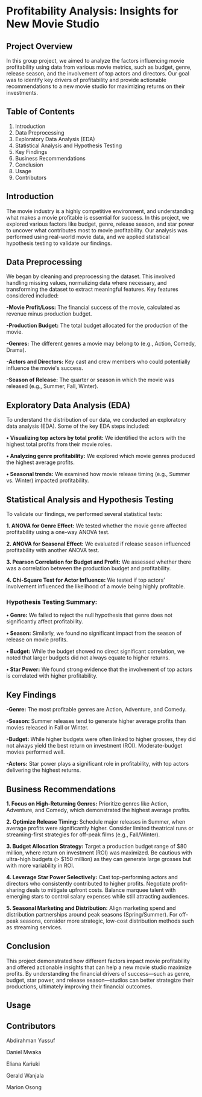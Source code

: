 # Profitability Analysis: Insights for New Movie Studio

## Project Overview
In this group project, we aimed to analyze the factors influencing movie profitability using data from various movie metrics, such as budget, genre, release season, and the involvement of top actors and directors. Our goal was to identify key drivers of profitability and provide actionable recommendations to a new movie studio for maximizing returns on their investments.

## Table of Contents
1. Introduction
2. Data Preprocessing
3. Exploratory Data Analysis (EDA)
4. Statistical Analysis and Hypothesis Testing
5. Key Findings
6. Business Recommendations
7. Conclusion
8. Usage
9. Contributors

## Introduction
The movie industry is a highly competitive environment,  and understanding what makes a movie profitable is essential for success. In this project, we explored various factors like budget, genre, release season, and star power to uncover what contributes most to movie profitability. Our analysis was performed using real-world movie data, and we applied statistical hypothesis testing to validate our findings.
    
## Data Preprocessing
We began by cleaning and preprocessing the dataset. This involved handling missing values, normalizing data where necessary, and transforming the dataset to extract meaningful features. Key features considered included:

**-Movie Profit/Loss:** The financial success of the movie, calculated as revenue minus production budget.

**-Production Budget:** The total budget allocated for the production of the movie.

**-Genres:** The different genres a movie may belong to (e.g., Action, Comedy, Drama).

**-Actors and Directors:** Key cast and crew members who could potentially influence the movie's success.

**-Season of Release:** The quarter or season in which the movie was released (e.g., Summer, Fall, Winter).


## Exploratory Data Analysis (EDA)
To understand the distribution of our data, we conducted an exploratory data analysis (EDA). Some of the key EDA steps included:

**• Visualizing top actors by total profit:** We identified the actors with the highest total profits from their movie roles.

**• Analyzing genre profitability:** We explored which movie genres produced the highest average profits.

**• Seasonal trends:** We examined how movie release timing (e.g., Summer vs. Winter) impacted profitability.

## Statistical Analysis and Hypothesis Testing
To validate our findings, we performed several statistical tests:

**1. ANOVA for Genre Effect:** We tested whether the movie genre affected profitability using a one-way ANOVA test.
    
**2. ANOVA for Seasonal Effect:** We evaluated if release season influenced profitability with another ANOVA test.
    
**3. Pearson Correlation for Budget and Profit:** We assessed whether there was a correlation between the production budget and profitability.
    
**4. Chi-Square Test for Actor Influence:** We tested if top actors’ involvement influenced the likelihood of a movie being highly profitable.

### Hypothesis Testing Summary:

**• Genre:** We failed to reject the null hypothesis that genre does not significantly affect profitability.

**• Season:** Similarly, we found no significant impact from the season of release on movie profits.

**• Budget:** While the budget showed no direct significant correlation, we noted that larger budgets did not always equate to higher returns.

**• Star Power:** We found strong evidence that the involvement of top actors is correlated with higher profitability.

## Key Findings

**-Genre:** The most profitable genres are Action, Adventure, and Comedy.

**-Season:** Summer releases tend to generate higher average profits than movies released in Fall or Winter.

**-Budget:** While higher budgets were often linked to higher grosses, they did not always yield the best return on investment (ROI). Moderate-budget movies performed well.

**-Actors:** Star power plays a significant role in profitability, with top actors delivering the highest returns.

## Business Recommendations
**1. Focus on High-Returning Genres:** Prioritize genres like Action, Adventure, and Comedy, which demonstrated the highest average profits.

**2. Optimize Release Timing:** Schedule major releases in Summer, when average profits were significantly higher. Consider limited theatrical runs or streaming-first strategies for off-peak films (e.g., Fall/Winter).

**3. Budget Allocation Strategy:** Target a production budget range of $80 million, where return on investment (ROI) was maximized. Be cautious with ultra-high budgets (> $150 million) as they can generate large grosses but with more variability in ROI.

**4. Leverage Star Power Selectively:** Cast top-performing actors and directors who consistently contributed to higher profits. Negotiate profit-sharing deals to mitigate upfront costs. Balance marquee talent with emerging stars to control salary expenses while still attracting audiences.

**5. Seasonal Marketing and Distribution:** Align marketing spend and distribution partnerships around peak seasons (Spring/Summer). For off-peak seasons, consider more strategic, low-cost distribution methods such as streaming services.
    
## Conclusion
This project demonstrated how different factors impact movie profitability and offered actionable insights that can help a new movie studio maximize profits. By understanding the financial drivers of success—such as genre, budget, star power, and release season—studios can better strategize their productions, ultimately improving their financial outcomes.
    
## Usage
   
   
## Contributors
Abdirahman Yussuf

Daniel Mwaka

Eliana Kariuki 

Gerald Wanjala

Marion Osong






